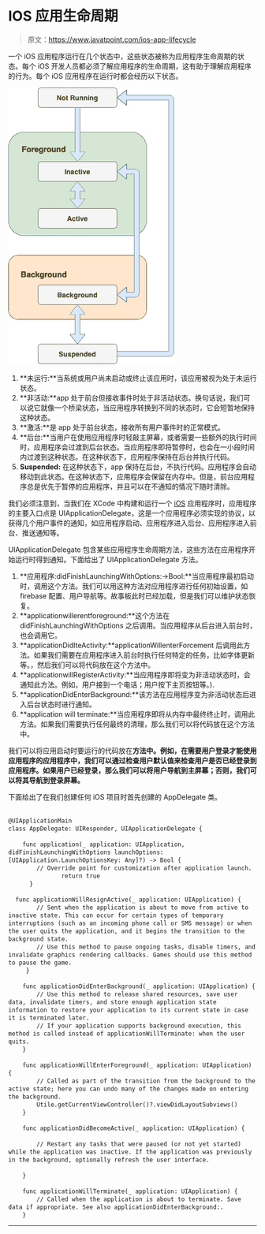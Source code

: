 # IOS 应用生命周期

> 原文：<https://www.javatpoint.com/ios-app-lifecycle>

一个 iOS 应用程序运行在几个状态中，这些状态被称为应用程序生命周期的状态。每个 iOS 开发人员都必须了解应用程序的生命周期，这有助于理解应用程序的行为。每个 iOS 应用程序在运行时都会经历以下状态。

![IOS app lifecycle](img/087ec24df7c3ca73cec51aabf3b9ba96.png)

1.  **未运行:**当系统或用户尚未启动或终止该应用时，该应用被视为处于未运行状态。
2.  **非活动:**app 处于前台但接收事件时处于非活动状态。换句话说，我们可以说它就像一个桥梁状态，当应用程序转换到不同的状态时，它会短暂地保持这种状态。
3.  **激活:**是 app 处于前台状态，接收所有用户事件时的正常模式。
4.  **后台:**当用户在使用应用程序时轻敲主屏幕，或者需要一些额外的执行时间时，应用程序会过渡到后台状态。当应用程序即将暂停时，也会在一小段时间内过渡到这种状态。在这种状态下，应用程序保持在后台并执行代码。
5.  **Suspended:** 在这种状态下，app 保持在后台，不执行代码。应用程序会自动移动到此状态。在这种状态下，应用程序会保留在内存中。但是，前台应用程序总是优先于暂停的应用程序，并且可以在不通知的情况下随时清除。

我们必须注意到，当我们在 XCode 中构建和运行一个 [iOS](https://www.javatpoint.com/ios-development-using-swift) 应用程序时，应用程序的主要入口点是 UIApplicationDelegate，这是一个应用程序必须实现的协议，以获得几个用户事件的通知，如应用程序启动、应用程序进入后台、应用程序进入前台、推送通知等。

UIApplicationDelegate 包含某些应用程序生命周期方法，这些方法在应用程序开始运行时得到通知。下面给出了 UIApplicationDelegate 方法。

1.  **应用程序:didFinishLaunchingWithOptions:->Bool:**当应用程序最初启动时，调用这个方法。我们可以用这种方法对应用程序进行任何初始设置，如 firebase 配置、用户导航等。故事板此时已经加载，但是我们可以维护状态恢复。
2.  **applicationwillerentforeground:**这个方法在 didFinishLaunchingWithOptions 之后调用。当应用程序从后台进入前台时，也会调用它。
3.  **applicationDidIteActivity:**applicationWillenterForcement 后调用此方法。如果我们需要在应用程序进入前台时执行任何特定的任务，比如字体更新等。，然后我们可以将代码放在这个方法中。
4.  **applicationwillRegisterActivity:**当应用程序即将变为非活动状态时，会通知此方法。例如，用户接到一个电话；用户按下主页按钮等。).
5.  **applicationDidEnterBackground:**该方法在应用程序变为非活动状态后进入后台状态时进行通知。
6.  **application will terminate:**当应用程序即将从内存中最终终止时，调用此方法。如果我们需要执行任何最终的清理，那么我们可以将代码放在这个方法中。

我们可以将应用启动时要运行的代码放在**方法中。例如，在需要用户登录才能使用应用程序的应用程序中，我们可以通过检查用户默认值来检查用户是否已经登录到应用程序。如果用户已经登录，那么我们可以将用户导航到主屏幕；否则，我们可以将其导航到登录屏幕。**

下面给出了在我们创建任何 iOS 项目时首先创建的 AppDelegate 类。

```

@UIApplicationMain
class AppDelegate: UIResponder, UIApplicationDelegate {

    func application(_ application: UIApplication, didFinishLaunchingWithOptions launchOptions: [UIApplication.LaunchOptionsKey: Any]?) -> Bool {
        // Override point for customization after application launch.
               return true     
      }

  func applicationWillResignActive(_ application: UIApplication) {
        // Sent when the application is about to move from active to inactive state. This can occur for certain types of temporary interruptions (such as an incoming phone call or SMS message) or when the user quits the application, and it begins the transition to the background state.
        // Use this method to pause ongoing tasks, disable timers, and invalidate graphics rendering callbacks. Games should use this method to pause the game.
     }

    func applicationDidEnterBackground(_ application: UIApplication) {
        // Use this method to release shared resources, save user data, invalidate timers, and store enough application state information to restore your application to its current state in case it is terminated later.
        // If your application supports background execution, this method is called instead of applicationWillTerminate: when the user quits.
    }

    func applicationWillEnterForeground(_ application: UIApplication) {
        // Called as part of the transition from the background to the active state; here you can undo many of the changes made on entering the background.
        Utile.getCurrentViewController()?.viewDidLayoutSubviews()
    }

    func applicationDidBecomeActive(_ application: UIApplication) {

        // Restart any tasks that were paused (or not yet started) while the application was inactive. If the application was previously in the background, optionally refresh the user interface.

    }

    func applicationWillTerminate(_ application: UIApplication) {
        // Called when the application is about to terminate. Save data if appropriate. See also applicationDidEnterBackground:.
    }

```

* * *